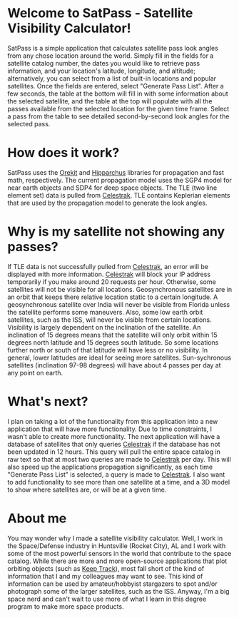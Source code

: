 # Welcome to SatPass - Satellite Visibility Calculator!

SatPass is a simple application that calculates satellite pass look angles from any chose location around the world. Simply fill in the fields for a satellite catalog number, the dates you would like to retrieve pass information, and your location's latitude, longitude, and altitude; alternatively, you can select from a list of built-in locations and popular satellites. Once the fields are entered, select "Generate Pass List". After a few seconds, the table at the bottom will fill in with some information about the selected satellite, and the table at the top will populate with all the passes available from the selected location for the given time frame. Select a pass from the table to see detailed second-by-second look angles for the selected pass.

# How does it work?
SatPass uses the [Orekit](https://www.orekit.org/) and [Hipparchus](https://www.hipparchus.org/) libraries for propagation and fast math, respectively. The current propagation model uses the SGP4 model for near earth objects and SDP4 for deep space objects. The TLE (two line element set) data is pulled from [Celestrak](https://celestrak.org/). TLE contains Keplerian elements that are used by the propagation model to generate the look angles.

# Why is my satellite not showing any passes?
If TLE data is not successfully pulled from [Celestrak](https://celestrak.org/), an error will be displayed with more information. [Celestrak](https://celestrak.org/) will block your IP address temporarily if you make around 20 requests per hour. Otherwise, some satellites will not be visible for all locations. Geosynchronous satellites are in an orbit that keeps there relative location static to a certain longitude. A geosynchronous satellite over India will never be visible from Florida unless the satellite performs some maneuvers. Also, some low earth orbit satellites, such as the ISS, will never be visible from certain locations. Visibility is largely dependent on the inclination of the satellite. An inclination of 15 degrees means that the satellite will only orbit within 15 degrees north latitude and 15 degrees south latitude. So some locations further north or south of that latitude will have less or no visibility. In general, lower latitudes are ideal for seeing more satellites. Sun-sychronous satellites (inclination 97-98 degrees) will have about 4 passes per day at any point on earth.

# What's next?
I plan on taking a lot of the functionality from this application into a new application that will have more functionality. Due to time constraints, I wasn't able to create more functionality. The next application will have a database of satellites that only queries [Celestrak](https://celestrak.org/) if the database has not been updated in 12 hours. This query will pull the entire space catalog in raw text so that at most two queries are made to [Celestrak](https://celestrak.org/) per day. This will also speed up the applications propagation significantly, as each time "Generate Pass List" is selected, a query is made to [Celestrak](https://celestrak.org/). I also want to add functionality to see more than one satellite at a time, and a 3D model to show where satellites are, or will be at a given time.

# About me
You may wonder why I made a satellite visibility calculator. Well, I work in the Space/Defense industry in Huntsville (Rocket City), AL and I work with some of the most powerful sensors in the world that contribute to the space catalog. While there are more and more open-source applications that plot orbiting objects (such as [Keep Track](https://www.keeptrack.space/)), most fall short of the kind of information that I and my colleagues may want to see. This kind of information can be used by amateur/hobbyist stargazers to spot and/or photograph some of the larger satellites, such as the ISS. Anyway, I'm a big space nerd and can't wait to use more of what I learn in this degree program to make more space products.